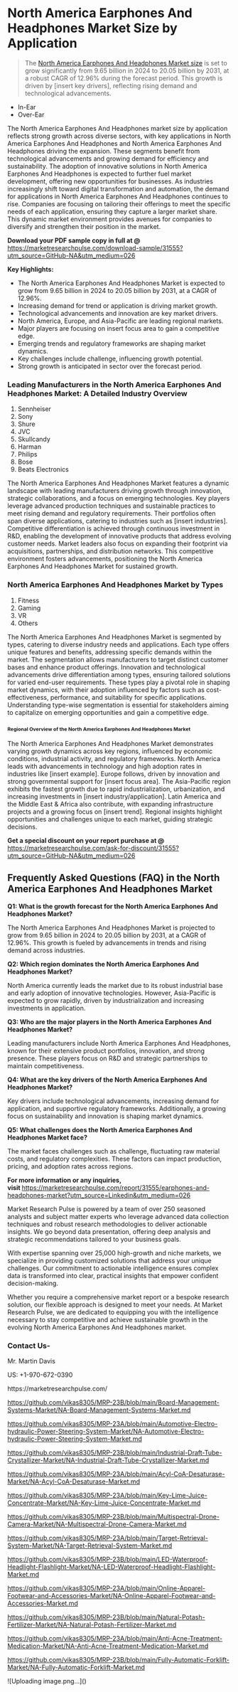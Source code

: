 
<h1>North America Earphones And Headphones Market&nbsp;Size by Application</h1><blockquote><p>The <a href="https://marketresearchpulse.com/download-sample/31555?utm_source=GitHub-NA&amp;utm_medium=026">North America Earphones And Headphones Market size</a> is set to grow significantly from 9.65 billion in 2024 to 20.05 billion by 2031, at a robust CAGR of 12.96% during the forecast period. This growth is driven by [insert key drivers], reflecting rising demand and technological advancements.</p></blockquote><ul><li>In-Ear <li> Over-Ear</li></ul><p>The North America Earphones And Headphones market size by application reflects strong growth across diverse sectors, with key applications in North America Earphones And Headphones and North America Earphones And Headphones driving the expansion. These segments benefit from technological advancements and growing demand for efficiency and sustainability. The adoption of innovative solutions in North America Earphones And Headphones is expected to further fuel market development, offering new opportunities for businesses. As industries increasingly shift toward digital transformation and automation, the demand for applications in North America Earphones And Headphones continues to rise. Companies are focusing on tailoring their offerings to meet the specific needs of each application, ensuring they capture a larger market share. This dynamic market environment provides avenues for companies to diversify and strengthen their position in the market.</p><p><strong>Download your PDF sample copy in full at @ </strong><a href="https://marketresearchpulse.com/download-sample/31555?utm_source=GitHub-NA&amp;utm_medium=026">https://marketresearchpulse.com/download-sample/31555?utm_source=GitHub-NA&amp;utm_medium=026</a></p><p><strong>Key Highlights: </strong></p><ul><li>The North America Earphones And Headphones Market is expected to grow from 9.65 billion in 2024 to 20.05 billion by 2031, at a CAGR of 12.96%.</li><li>Increasing demand for trend or application is driving market growth.</li><li>Technological advancements and innovation are key market drivers.</li><li>North America, Europe, and Asia-Pacific are leading regional markets.</li><li>Major players are focusing on insert focus area to gain a competitive edge.</li><li>Emerging trends and regulatory frameworks are shaping market dynamics.</li><li>Key challenges include challenge, influencing growth potential.</li><li>Strong growth is anticipated in sector over the forecast period.</li></ul><h3>Leading Manufacturers in the North America Earphones And Headphones Market: A Detailed Industry Overview</h3><ol><li>Sennheiser</li><li>Sony</li><li>Shure</li><li>JVC</li><li>Skullcandy</li><li>Harman</li><li>Philips</li><li>Bose</li><li>Beats Electronics</li></ol><div class="flex max-w-full flex-col flex-grow"><div class="min-h-8 text-message flex w-full flex-col items-end gap-2 whitespace-normal break-words [.text-message+&amp;]:mt-5" dir="auto" data-message-author-role="assistant" data-message-id="fd8432e4-4910-450d-b182-61b7bfb0a01f" data-message-model-slug="gpt-4o"><div class="flex w-full flex-col gap-1 empty:hidden first:pt-[3px]"><div class="markdown prose w-full break-words dark:prose-invert light"><p>The North America Earphones And Headphones Market features a dynamic landscape with leading manufacturers driving growth through innovation, strategic collaborations, and a focus on emerging technologies. Key players leverage advanced production techniques and sustainable practices to meet rising demand and regulatory requirements. Their portfolios often span diverse applications, catering to industries such as [insert industries]. Competitive differentiation is achieved through continuous investment in R&amp;D, enabling the development of innovative products that address evolving customer needs. Market leaders also focus on expanding their footprint via acquisitions, partnerships, and distribution networks. This competitive environment fosters advancements, positioning the North America Earphones And Headphones Market for sustained growth.</p></div></div></div></div><h3>North America Earphones And Headphones Market by Types</h3><ol><li>Fitness <li> Gaming <li> VR <li> Others</li></ol><div class="flex max-w-full flex-col flex-grow"><div class="min-h-8 text-message flex w-full flex-col items-end gap-2 whitespace-normal break-words [.text-message+&amp;]:mt-5" dir="auto" data-message-author-role="assistant" data-message-id="084470be-0bb7-4664-bddf-5156b4f41249" data-message-model-slug="gpt-4o-mini"><div class="flex w-full flex-col gap-1 empty:hidden first:pt-[3px]"><div class="markdown prose w-full break-words dark:prose-invert light"><p>The North America Earphones And Headphones Market is segmented by types, catering to diverse industry needs and applications. Each type offers unique features and benefits, addressing specific demands within the market. The segmentation allows manufacturers to target distinct customer bases and enhance product offerings. Innovation and technological advancements drive differentiation among types, ensuring tailored solutions for varied end-user requirements. These types play a pivotal role in shaping market dynamics, with their adoption influenced by factors such as cost-effectiveness, performance, and suitability for specific applications. Understanding type-wise segmentation is essential for stakeholders aiming to capitalize on emerging opportunities and gain a competitive edge.</p></div></div></div></div><h3><span style="font-size: 11px;">Regional Overview of the North America Earphones And Headphones Market</span></h3><div class="flex max-w-full flex-col flex-grow"><div class="min-h-8 text-message flex w-full flex-col items-end gap-2 whitespace-normal break-words [.text-message+&amp;]:mt-5" dir="auto" data-message-author-role="assistant" data-message-id="e9038762-ce64-4e30-91c9-9bd413514231" data-message-model-slug="gpt-4o-mini"><div class="flex w-full flex-col gap-1 empty:hidden first:pt-[3px]"><div class="markdown prose w-full break-words dark:prose-invert light"><p>The North America Earphones And Headphones Market demonstrates varying growth dynamics across key regions, influenced by economic conditions, industrial activity, and regulatory frameworks. North America leads with advancements in technology and high adoption rates in industries like [insert example]. Europe follows, driven by innovation and strong governmental support for [insert focus area]. The Asia-Pacific region exhibits the fastest growth due to rapid industrialization, urbanization, and increasing investments in [insert industry/application]. Latin America and the Middle East &amp; Africa also contribute, with expanding infrastructure projects and a growing focus on [insert trend]. Regional insights highlight opportunities and challenges unique to each market, guiding strategic decisions.</p></div></div></div></div><p><strong>Get a special discount on your report purchase at @ </strong><a href="https://marketresearchpulse.com/ask-for-discount/31555?utm_source=GitHub-NA&amp;utm_medium=026">https://marketresearchpulse.com/ask-for-discount/31555?utm_source=GitHub-NA&amp;utm_medium=026</a></p><h2>Frequently Asked Questions (FAQ) in the North America Earphones And Headphones Market</h2><p><strong>Q1: What is the growth forecast for the North America Earphones And Headphones Market?</strong></p><p>The North America Earphones And Headphones Market is projected to grow from 9.65 billion in 2024 to 20.05 billion by 2031, at a CAGR of 12.96%. This growth is fueled by advancements in trends and rising demand across industries.</p><p><strong>Q2: Which region dominates the North America Earphones And Headphones Market?</strong></p><p>North America currently leads the market due to its robust industrial base and early adoption of innovative technologies. However, Asia-Pacific is expected to grow rapidly, driven by industrialization and increasing investments in application.</p><p><strong>Q3: Who are the major players in the North America Earphones And Headphones Market?</strong></p><p>Leading manufacturers include North America Earphones And Headphones, known for their extensive product portfolios, innovation, and strong presence. These players focus on R&amp;D and strategic partnerships to maintain competitiveness.</p><p><strong>Q4: What are the key drivers of the North America Earphones And Headphones Market?</strong></p><p>Key drivers include technological advancements, increasing demand for application, and supportive regulatory frameworks. Additionally, a growing focus on sustainability and innovation is shaping market dynamics.</p><p><strong>Q5: What challenges does the North America Earphones And Headphones Market face?</strong></p><p>The market faces challenges such as challenge, fluctuating raw material costs, and regulatory complexities. These factors can impact production, pricing, and adoption rates across regions.</p><p><strong>For more information or any inquiries, visit&nbsp;</strong><a href="https://marketresearchpulse.com/report/31555/earphones-and-headphones-market?utm_source=Linkedin&utm_medium=026">https://marketresearchpulse.com/report/31555/earphones-and-headphones-market?utm_source=Linkedin&utm_medium=026</a></p><p>Market Research Pulse is powered by a team of over 250 seasoned analysts and subject matter experts who leverage advanced data collection techniques and robust research methodologies to deliver actionable insights. We go beyond data presentation, offering deep analysis and strategic recommendations tailored to your business goals.</p><p>With expertise spanning over 25,000 high-growth and niche markets, we specialize in providing customized solutions that address your unique challenges. Our commitment to actionable intelligence ensures complex data is transformed into clear, practical insights that empower confident decision-making.</p><p>Whether you require a comprehensive market report or a bespoke research solution, our flexible approach is designed to meet your needs. At Market Research Pulse, we are dedicated to equipping you with the intelligence necessary to stay competitive and achieve sustainable growth in the evolving North America Earphones And Headphones market.</p><h3><strong>Contact Us-</strong></h3><p>Mr. Martin Davis</p><p>US: +1-970-672-0390</p><p>https://marketresearchpulse.com/</p><p><a href="https://github.com/vikas8305/MRP-23B/blob/main/Board-Management-Systems-Market/NA-Board-Management-Systems-Market.md">https://github.com/vikas8305/MRP-23B/blob/main/Board-Management-Systems-Market/NA-Board-Management-Systems-Market.md</a></p><p><a href="https://github.com/vikas8305/MRP-23A/blob/main/Automotive-Electro-hydraulic-Power-Steering-System-Market/NA-Automotive-Electro-hydraulic-Power-Steering-System-Market.md">https://github.com/vikas8305/MRP-23A/blob/main/Automotive-Electro-hydraulic-Power-Steering-System-Market/NA-Automotive-Electro-hydraulic-Power-Steering-System-Market.md</a></p><p><a href="https://github.com/vikas8305/MRP-23B/blob/main/Industrial-Draft-Tube-Crystallizer-Market/NA-Industrial-Draft-Tube-Crystallizer-Market.md">https://github.com/vikas8305/MRP-23B/blob/main/Industrial-Draft-Tube-Crystallizer-Market/NA-Industrial-Draft-Tube-Crystallizer-Market.md</a></p><p><a href="https://github.com/vikas8305/MRP-23A/blob/main/Acyl-CoA-Desaturase-Market/NA-Acyl-CoA-Desaturase-Market.md">https://github.com/vikas8305/MRP-23A/blob/main/Acyl-CoA-Desaturase-Market/NA-Acyl-CoA-Desaturase-Market.md</a></p><p><a href="https://github.com/vikas8305/MRP-23A/blob/main/Key-Lime-Juice-Concentrate-Market/NA-Key-Lime-Juice-Concentrate-Market.md">https://github.com/vikas8305/MRP-23A/blob/main/Key-Lime-Juice-Concentrate-Market/NA-Key-Lime-Juice-Concentrate-Market.md</a></p><p><a href="https://github.com/vikas8305/MRP-23B/blob/main/Multispectral-Drone-Camera-Market/NA-Multispectral-Drone-Camera-Market.md">https://github.com/vikas8305/MRP-23B/blob/main/Multispectral-Drone-Camera-Market/NA-Multispectral-Drone-Camera-Market.md</a></p><p><a href="https://github.com/vikas8305/MRP-23A/blob/main/Target-Retrieval-System-Market/NA-Target-Retrieval-System-Market.md">https://github.com/vikas8305/MRP-23A/blob/main/Target-Retrieval-System-Market/NA-Target-Retrieval-System-Market.md</a></p><p><a href="https://github.com/vikas8305/MRP-23B/blob/main/LED-Waterproof-Headlight-Flashlight-Market/NA-LED-Waterproof-Headlight-Flashlight-Market.md">https://github.com/vikas8305/MRP-23B/blob/main/LED-Waterproof-Headlight-Flashlight-Market/NA-LED-Waterproof-Headlight-Flashlight-Market.md</a></p><p><a href="https://github.com/vikas8305/MRP-23A/blob/main/Online-Apparel-Footwear-and-Accessories-Market/NA-Online-Apparel-Footwear-and-Accessories-Market.md">https://github.com/vikas8305/MRP-23A/blob/main/Online-Apparel-Footwear-and-Accessories-Market/NA-Online-Apparel-Footwear-and-Accessories-Market.md</a></p><p><a href="https://github.com/vikas8305/MRP-23B/blob/main/Natural-Potash-Fertilizer-Market/NA-Natural-Potash-Fertilizer-Market.md">https://github.com/vikas8305/MRP-23B/blob/main/Natural-Potash-Fertilizer-Market/NA-Natural-Potash-Fertilizer-Market.md</a></p><p><a href="https://github.com/vikas8305/MRP-23A/blob/main/Anti-Acne-Treatment-Medication-Market/NA-Anti-Acne-Treatment-Medication-Market.md">https://github.com/vikas8305/MRP-23A/blob/main/Anti-Acne-Treatment-Medication-Market/NA-Anti-Acne-Treatment-Medication-Market.md</a></p><p><a href="https://github.com/vikas8305/MRP-23B/blob/main/Fully-Automatic-Forklift-Market/NA-Fully-Automatic-Forklift-Market.md">https://github.com/vikas8305/MRP-23B/blob/main/Fully-Automatic-Forklift-Market/NA-Fully-Automatic-Forklift-Market.md</a></p>
![Uploading image.png…]()
